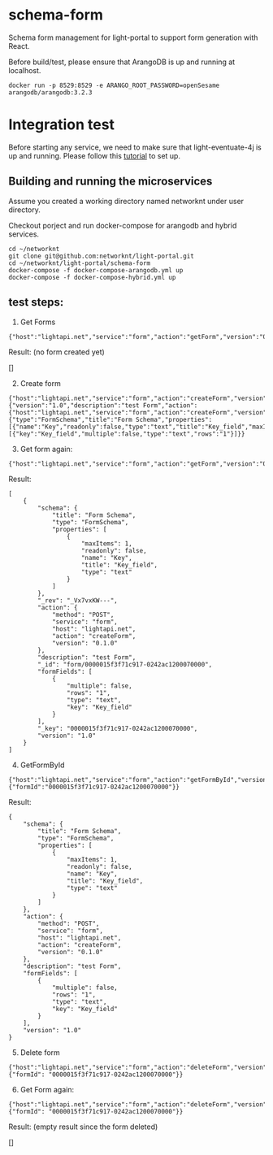 # schema-form
Schema form management for light-portal to support form generation with React.


Before build/test, please ensure that ArangoDB is up and running at localhost.

```
docker run -p 8529:8529 -e ARANGO_ROOT_PASSWORD=openSesame arangodb/arangodb:3.2.3
```


# Integration test

Before starting any service, we need to make sure that light-eventuate-4j is
up and running. Please follow this [tutorial](https://networknt.github.io/light-eventuate-4j/tutorial/service-dev/)
to set up.

## Building and running the microservices

Assume you created a working directory named networknt under user directory.

Checkout porject and run docker-compose for arangodb and hybrid services.

```
cd ~/networknt
git clone git@github.com:networknt/light-portal.git
cd ~/networknt/light-portal/schema-form
docker-compose -f docker-compose-arangodb.yml up
docker-compose -f docker-compose-hybrid.yml up
```



## test steps:


1. Get Forms

```
{"host":"lightapi.net","service":"form","action":"getForm","version":"0.1.0"}
```


Result: (no form created yet)

[]


2. Create form

```
{"host":"lightapi.net","service":"form","action":"createForm","version":"0.1.0","data":{"version":"1.0","description":"test Form","action":{"host":"lightapi.net","service":"form","action":"createForm","version":"0.1.0","method":"POST"},"schema":{"type":"FormSchema","title":"Form Schema","properties":[{"name":"Key","readonly":false,"type":"text","title":"Key_field","maxItems":1}]},"formFields":[{"key":"Key_field","multiple":false,"type":"text","rows":"1"}]}}
```

3. Get form again:

```
{"host":"lightapi.net","service":"form","action":"getForm","version":"0.1.0"}
```

Result:

```
[
    {
        "schema": {
            "title": "Form Schema",
            "type": "FormSchema",
            "properties": [
                {
                    "maxItems": 1,
                    "readonly": false,
                    "name": "Key",
                    "title": "Key_field",
                    "type": "text"
                }
            ]
        },
        "_rev": "_Vx7vxKW---",
        "action": {
            "method": "POST",
            "service": "form",
            "host": "lightapi.net",
            "action": "createForm",
            "version": "0.1.0"
        },
        "description": "test Form",
        "_id": "form/0000015f3f71c917-0242ac1200070000",
        "formFields": [
            {
                "multiple": false,
                "rows": "1",
                "type": "text",
                "key": "Key_field"
            }
        ],
        "_key": "0000015f3f71c917-0242ac1200070000",
        "version": "1.0"
    }
]
```

4. GetFormById

```
{"host":"lightapi.net","service":"form","action":"getFormById","version":"0.1.0","data":{"formId":"0000015f3f71c917-0242ac1200070000"}}
```

Result:

```
{
    "schema": {
        "title": "Form Schema",
        "type": "FormSchema",
        "properties": [
            {
                "maxItems": 1,
                "readonly": false,
                "name": "Key",
                "title": "Key_field",
                "type": "text"
            }
        ]
    },
    "action": {
        "method": "POST",
        "service": "form",
        "host": "lightapi.net",
        "action": "createForm",
        "version": "0.1.0"
    },
    "description": "test Form",
    "formFields": [
        {
            "multiple": false,
            "rows": "1",
            "type": "text",
            "key": "Key_field"
        }
    ],
    "version": "1.0"
}
```
5. Delete form

```
{"host":"lightapi.net","service":"form","action":"deleteForm","version":"0.1.0","data":{"formId": "0000015f3f71c917-0242ac1200070000"}}
```

6. Get Form again:

```
{"host":"lightapi.net","service":"form","action":"deleteForm","version":"0.1.0","data":{"formId": "0000015f3f71c917-0242ac1200070000"}}
```

Result: (empty result since the form deleted)

[]
